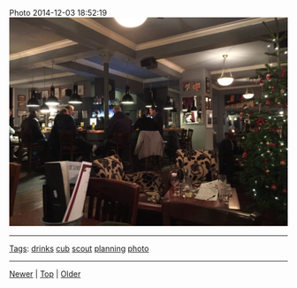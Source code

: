 <!--
title: Photo 2014-12-03 18
date: 2020-06-28T14:56:50.713Z
tags: drinks, cub, scout, planning, photo
-->









Photo 2014-12-03 18:52:19
![](104259354257-0.jpg)

<!--BOTTOM-POST-NAVIGATION-->
---

[Tags](tags.md): [drinks](tag-drinks.md) [cub](tag-cub.md) [scout](tag-scout.md) [planning](tag-planning.md) [photo](tag-photo.md)

---

[Newer](104259306802.md) | [Top](index.md) | [Older](104746684512.md)